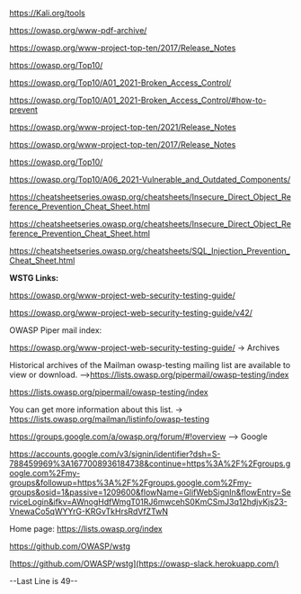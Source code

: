 https://Kali.org/tools

https://owasp.org/www-pdf-archive/

https://owasp.org/www-project-top-ten/2017/Release_Notes

https://owasp.org/Top10/

https://owasp.org/Top10/A01_2021-Broken_Access_Control/

https://owasp.org/Top10/A01_2021-Broken_Access_Control/#how-to-prevent

https://owasp.org/www-project-top-ten/2021/Release_Notes

https://owasp.org/www-project-top-ten/2017/Release_Notes

https://owasp.org/Top10/

https://owasp.org/Top10/A06_2021-Vulnerable_and_Outdated_Components/

https://cheatsheetseries.owasp.org/cheatsheets/Insecure_Direct_Object_Reference_Prevention_Cheat_Sheet.html

https://cheatsheetseries.owasp.org/cheatsheets/Insecure_Direct_Object_Reference_Prevention_Cheat_Sheet.html

https://cheatsheetseries.owasp.org/cheatsheets/SQL_Injection_Prevention_Cheat_Sheet.html

**WSTG Links:**

https://owasp.org/www-project-web-security-testing-guide/

https://owasp.org/www-project-web-security-testing-guide/v42/

OWASP Piper mail index:

https://owasp.org/www-project-web-security-testing-guide/  -> Archives

Historical archives of the Mailman owasp-testing mailing list are available to view or download. -->https://lists.owasp.org/pipermail/owasp-testing/index

https://lists.owasp.org/pipermail/owasp-testing/index 

You can get more information about this list. -> https://lists.owasp.org/mailman/listinfo/owasp-testing

https://groups.google.com/a/owasp.org/forum/#!overview  --> Google

https://accounts.google.com/v3/signin/identifier?dsh=S-788459969%3A1677008936184738&continue=https%3A%2F%2Fgroups.google.com%2Fmy-groups&followup=https%3A%2F%2Fgroups.google.com%2Fmy-groups&osid=1&passive=1209600&flowName=GlifWebSignIn&flowEntry=ServiceLogin&ifkv=AWnogHdfWmgT01RJ6mwcehS0KmCSmJ3q12hdjvKjs23-VnewaCo5qWYYrG-KRGvTkHrsRdVfZTwN

Home page: https://lists.owasp.org/index

https://github.com/OWASP/wstg

[https://github.com/OWASP/wstg](https://owasp-slack.herokuapp.com/)

--Last Line is 49--
